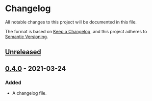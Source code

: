 # Changelog

All notable changes to this project will be documented in this file.

The format is based on [Keep a Changelog](https://keepachangelog.com/en/1.0.0/),
and this project adheres to [Semantic Versioning](https://semver.org/spec/v2.0.0.html).

## [Unreleased]

## [0.4.0] - 2021-03-24

### Added

- A changelog file.

[Unreleased]: https://github.com/thomaseizinger/xmr-btc-swap/compare/0.4.0...HEAD
[0.4.0]: https://github.com/thomaseizinger/xmr-btc-swap/compare/3d4f3ec9920db757d8333fa49bf30b4f534cef29...0.4.0
